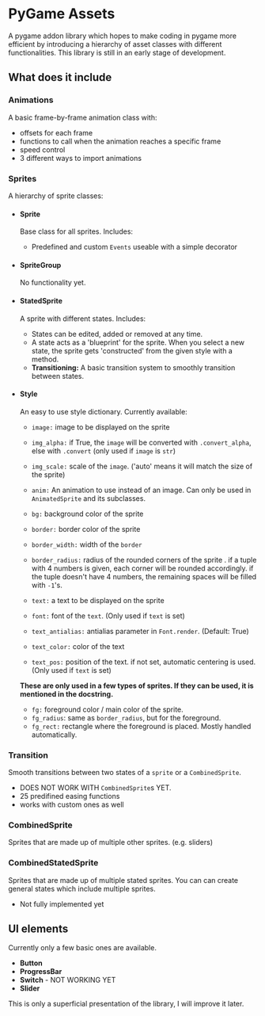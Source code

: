 # PyGame Assets

A pygame addon library which hopes to make coding in pygame more efficient by introducing a hierarchy of asset classes with different functionalities.
This library is still in an early stage of development.



## What does it include

### Animations
A basic frame-by-frame animation class with:
- offsets for each frame
- functions to call when the animation reaches a specific frame
- speed control
- 3 different ways to import animations



### Sprites
A hierarchy of sprite classes:


- #### Sprite
    Base class for all sprites. Includes:
    - Predefined and custom `Events` useable with a simple decorator


- #### SpriteGroup
    No functionality yet.


- #### StatedSprite
    A sprite with different states. Includes:
    - States can be edited, added or removed at any time.
    - A state acts as a 'blueprint' for the sprite. When you select a new state, the sprite gets 'constructed' from the given style with a method.
    - **Transitioning:** A basic transition system to smoothly transition between states.


- #### Style
    An easy to use style dictionary. Currently available:
    - `image:` image to be displayed on the sprite
    - `img_alpha:` if True, the `image` will be converted with `.convert_alpha`, else with `.convert` (only used if `image` is `str`)
    - `img_scale:` scale of the `image`. ('auto' means it will match the size of the sprite)

    - `anim:` An animation to use instead of an image. Can only be used in `AnimatedSprite` and its subclasses.

    - `bg:`  background color of the sprite

    - `border:` border color of the sprite
    - `border_width:` width of the `border`
    - `border_radius:` radius of the rounded corners of the sprite .
        if a tuple with 4 numbers is given, each corner will be rounded accordingly. 
        if the tuple doesn't have 4 numbers, the remaining spaces will be filled with `-1`'s.

    - `text:`  a text to be displayed on the sprite
    - `font:` font of the `text`. (Only used if `text` is set)
    - `text_antialias:` antialias parameter in `Font.render`. (Default: True)
    - `text_color:` color of the text
    - `text_pos:` position of the text. if not set, automatic centering is used. (Only used if `text` is set)


    **These are only used in a few types of sprites. If they can be used, it is mentioned in the docstring.**

    - `fg:` foreground color / main color of the sprite.
    - `fg_radius`: same as `border_radius`, but for the foreground.
    - `fg_rect:` rectangle where the foreground is placed. Mostly handled automatically.


### Transition
Smooth transitions between two states of a `sprite` or a `CombinedSprite`.
- DOES NOT WORK WITH `CombinedSprite`s YET.
- 25 predifined easing functions
- works with custom ones as well


### CombinedSprite
Sprites that are made up of multiple other sprites. (e.g. sliders)


### CombinedStatedSprite
Sprites that are made up of multiple stated sprites. You can can create general states which include multiple sprites.
- Not fully implemented yet



## UI elements
Currently only a few basic ones are available.

- **Button**
- **ProgressBar**
- **Switch** - NOT WORKING YET
- **Slider**




This is only a superficial presentation of the library, I will improve it later.